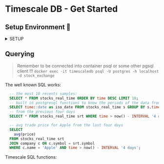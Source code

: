 # Timescale DB - Get Started

## Setup Environment :hammer:

<details>
  <summary>SETUP</summary>

## Running timescaledb container

- `docker run -d --name timescaledb -p 5432:5432 -e POSTGRES_PASSWORD=password timescale/timescaledb-ha:pg14-latest`
  - Check for an earlier version on [timescale-dockerhub](https://hub.docker.com/r/timescale/timescaledb)

- Connects to psql inside the container: `docker exec -it timescaledb psql -U postgres`

  - `CREATE DATABASE stock_exchange;`
  - `CREATE EXTENSION IF NOT EXISTS timescaledb;`
  - Connects to specific db: `docker exec -it timescaledb psql -U postgres -h localhost -d stock_exchange`
  - To list installed extensions: `\dx`

## Creating the Hypertable

> PGsql tabels that are automatically partitioning by time. more on [hypertables official docs](https://docs.timescale.com/use-timescale/latest/hypertables/)

- Creates a regular postgresql table:
  ```SQL
    CREATE TABLE stocks_real_time (
    time TIMESTAMPTZ NOT NULL,
    symbol TEXT NOT NULL,
    price DOUBLE PRECISION NULL,
    day_volume INT
  );
  ```
- Then the hyper table with:
  ```SQL
    SELECT create_hypertable('stocks_real_time', 'time'); --- (table, partition_key)
  ```

- Also creates an index:
  ```SQL
    CREATE INDEX idx_symbol_time ON stocks_real_time (symbol, time DESC);
  ```

## Enhance time-series data with an regular pgsql table and the hypertable

```SQL
  CREATE TABLE company (
    symbol TEXT NOT NULL,
    name TEXT NOT NULL
  );
```

## Adds the dataset

- This dataset its providen by Twelve Data and has ~8 milion rows.
- Just run the `./populate-db.sh` script. Remember the container named`timescaledb` should exists been up and running !1!.

</details>

## Querying

> Remember to be connected into container psql or some other pgsql client !!! `docker exec -it timescaledb psql -U postgres -h localhost -d stock_exchange`

The well known SQL works:


```SQL
  -- the most 10 recents samples:
  SELECT * FROM stocks_real_time ORDER BY time DESC LIMIT 10;
  -- built in postgresql functions to know the periods of the data from this dataset
  SELECT time::date as iso_date FROM stocks_real_time s GROUP BY s.time::date;
  -- from the previous four days
  SELECT * FROM stocks_real_time srt WHERE time > now() - INTERVAL '4 days' LIMIT 10;

  -- avg trade price for Apple from the last four days
  SELECT
    avg(price)
  FROM stocks_real_time srt
  JOIN company c ON c.symbol = srt.symbol
  WHERE c.name = 'Apple' AND time > now() - INTERVAL '4 days';
```

Timescale SQL functions:


